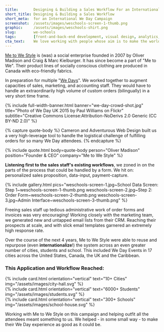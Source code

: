 ```yaml
---
title:       Designing & Building a Sales Workflow For an International We Day Campaign
short_title: Designing & Building a Sales Workflow
short_meta:  for an International We Day Campaign
screenshot:  /assets/images/weschools-screen-1-thumb.png
graphic:     /assets/images/weschools-shirt.png
slug:        we-schools
tags:        [front-and-back-end development, visual design, analytics, email, multi-language]
cta_text:    We love working with people whose aim is to make the world a better place. <br /> Could that be you? We want to see you in our inbox!
---
```


[Me to We Style][1] is (was) a social enterprise founded in 2007 by Oliver Madison
and Craig & Marc Kielburger. It has since become a part of "Me to We". Their
product lines of socially conscious clothing are produced in Canada with
eco-friendly fabrics.

In preparation for multiple "[We Days][2]". We worked together to augment capacities
of sales, marketing, and accounting staff. They would have to handle an
extraordinarily high volume of custom orders (bilingually) in a very short time
frame.

{% include full-width-banner.html
  banner="we-day-crowd-shot.jpg"
  title="Photo of We Day UK 2015 by Paul Williams on Flickr"
  subtitle="Creative Commons License:Attribution-NoDerivs 2.0 Generic (CC BY-ND 2.0)" %}

{% capture quote-body %}
Cameron and Adventurous Web Design built us a very high-leverage tool to handle
the logistical challenge of fulfilling orders for so many We Day attendees.
{% endcapture %}

{% include quote.html
  body=quote-body
  person="Oliver Madison" position="Founder & CEO"
  company="Me to We Style" %}

**Listening first to the sales staff's existing workflows**, we zoned in on the
parts of the process that could be handled by a form. We hit on: personalized
sales proposition, data-input, payment-capture.

{% include gallery.html pics="weschools-screen-1.jpg~School Data Screen: Step 1~weschools-screen-1-thumb.png
weschools-screen-2.jpg~Step 2: Order Form~weschools-screen-2-thumb.png
weschools-screen-3.jpg~Admin Interface~weschools-screen-3-thumb.png" %}

Freeing sales staff up tedious administrative work of order forms and invoices
was very encouraging! Working closely with the marketing team, we generated new
and untapped email lists from their CRM. Reaching their prospects at scale, and
with slick email templates garnered an extremely high response rate.

Over the course of the next 4 years, Me to We Style were able to reuse and
repurpose (even __internationalize__!) the system across an even greater number of cities,
students and school. This included We Day Events in 17 cities across the United
States, Canada, the UK and the Caribbean.

### This Application and Workflow Reached:

<div class="uk-grid uk-grid-width-1-3 uk-flex" data-uk-grid-margin data-uk-grid-match="{target: '.card__image'}">
  <div>{% include card.html orientation="vertical" text="10+ Cities" img="/assets/images/city-hall.svg" %}</div>
  <div>{% include card.html orientation="vertical" text="6000+ Students" img="/assets/images/students.svg" %}</div>
  <div>{% include card.html orientation="vertical" text="300+ Schools" img="/assets/images/school-house.svg" %}</div>
</div>

Working with Me to We Style on this campaign and helping outfit all the
attendees meant something to us. We helped - in some small way - to make their
We Day experience as good as it could be.



[1]: http://metowestyle.com
[2]: https://en.wikipedia.org/wiki/We_Day
